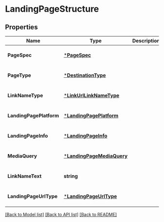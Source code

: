 # LandingPageStructure

## Properties
Name | Type | Description | Notes
------------ | ------------- | ------------- | -------------
**PageSpec** | [***PageSpec**](page_spec.md) |  | [optional] [default to null]
**PageType** | [***DestinationType**](DestinationType.md) |  | [optional] [default to null]
**LinkNameType** | [***LinkUrlLinkNameType**](LinkUrlLinkNameType.md) |  | [optional] [default to null]
**LandingPagePlatform** | [***LandingPagePlatform**](LandingPagePlatform.md) |  | [optional] [default to null]
**LandingPageInfo** | [***LandingPageInfo**](landing_page_info.md) |  | [optional] [default to null]
**MediaQuery** | [***LandingPageMediaQuery**](landing_page_media_query.md) |  | [optional] [default to null]
**LinkNameText** | **string** |  | [optional] [default to null]
**LandingPageUrlType** | [***LandingPageUrlType**](LandingPageUrlType.md) |  | [optional] [default to null]

[[Back to Model list]](../README.md#documentation-for-models) [[Back to API list]](../README.md#documentation-for-api-endpoints) [[Back to README]](../README.md)


